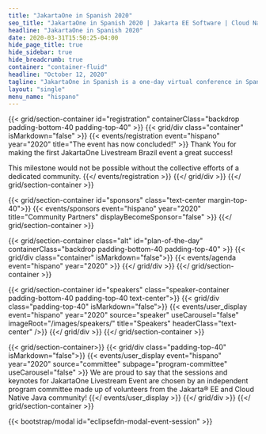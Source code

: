 ```yaml
---
title: "JakartaOne in Spanish 2020"
seo_title: "JakartaOne in Spanish 2020 | Jakarta EE Software | Cloud Native"
headline: "JakartaOne in Spanish 2020"
date: 2020-03-31T15:50:25-04:00
hide_page_title: true
hide_sidebar: true
hide_breadcrumb: true
container: "container-fluid"
headline: "October 12, 2020"
tagline: "JakartaOne in Spanish is a one-day virtual conference in Spanish for developers and technical leaders bringing the current state and future of Jakarta EE and related technologies, focused on the enterprise cloud-native application development."
layout: "single"
menu_name: "hispano"
---
```


{{< grid/section-container id="registration" containerClass="backdrop padding-bottom-40 padding-top-40" >}}
  {{< grid/div class="container" isMarkdown="false" >}}
    {{< events/registration event="hispano" year="2020" title="The event has now concluded!" >}}
Thank You for making the first JakartaOne Livestream Brazil event a great success!

This milestone would not be possible without the collective efforts of a dedicated community.
    {{</ events/registration >}}
  {{</ grid/div >}}
{{</ grid/section-container >}}

{{< grid/section-container id="sponsors" class="text-center margin-top-40">}}
  {{< events/sponsors event="hispano" year="2020" title="Community Partners" displayBecomeSponsor="false" >}}
{{</ grid/section-container >}}


<!-- Add agenda using legacy CSS -->
{{< grid/section-container class="alt" id="plan-of-the-day" containerClass="backdrop padding-bottom-40 padding-top-40" >}}
  {{< grid/div class="container" isMarkdown="false">}}
    {{< events/agenda event="hispano" year="2020" >}}
  {{</ grid/div >}}
{{</ grid/section-container >}}

<!-- Add user carousel for speakers -->
{{< grid/section-container id="speakers" class="speaker-container padding-bottom-40 padding-top-40 text-center">}}
  {{< grid/div class="padding-top-40" isMarkdown="false">}}
    {{< events/user_display event="hispano" year="2020"  source="speaker" useCarousel="false" imageRoot="/images/speakers/" title="Speakers" headerClass="text-center" />}}
  {{</ grid/div >}}
{{</ grid/section-container >}}

<!-- Add user carousel for committee -->
{{< grid/section-container>}}
  {{< grid/div class="padding-top-40" isMarkdown="false">}}
    {{< events/user_display event="hispano" year="2020"  source="committee" subpage="program-committee" useCarousel="false" >}}
We are proud to say that the sessions and keynotes for JakartaOne Livestream Event are chosen by an independent program committee made up of volunteers from the Jakarta&reg; EE and Cloud Native Java community!
    {{</ events/user_display >}}
  {{</ grid/div >}}
{{</ grid/section-container >}}

<!-- Add modal for use w/ agenda -->
{{< bootstrap/modal id="eclipsefdn-modal-event-session" >}}
